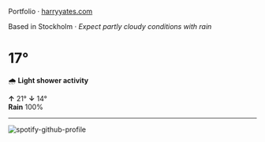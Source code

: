 Portfolio · [harryyates.com](https://harryyates.com)

<!-- WEATHER_START -->
Based in Stockholm · *Expect partly cloudy conditions with rain*

# 17°
🌧️ **Light shower activity**

**↑** 21° **↓** 14°  
**Rain** 100%

---
<!-- WEATHER_END -->

<p align="left">
  <a>
    <img src="https://spotify-github-profile.kittinanx.com/api/view?uid=bigbello&cover_image=true&theme=natemoo-re&show_offline=true&background_color=121212&interchange=false&bar_color=53b14f&bar_color_cover=false" alt="spotify-github-profile">
  </a>
</p>